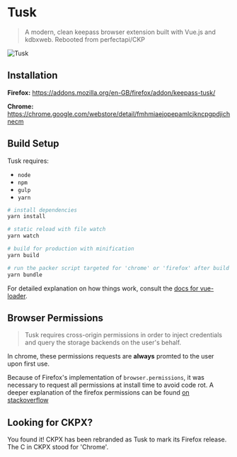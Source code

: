 # Tusk

> A modern, clean keepass browser extension built with Vue.js and kdbxweb.  Rebooted from perfectapi/CKP

![Tusk](https://github.com/subdavis/Tusk/blob/develop/assets/icons/logo_256.png "Tusk Logo")

## Installation

**Firefox:** https://addons.mozilla.org/en-GB/firefox/addon/keepass-tusk/

**Chrome:** https://chrome.google.com/webstore/detail/fmhmiaejopepamlcjkncpgpdjichnecm

## Build Setup

Tusk requires:
* `node`
* `npm`
* `gulp`
* `yarn`

```bash
# install dependencies
yarn install

# static reload with file watch
yarn watch

# build for production with minification
yarn build

# run the packer script targeted for 'chrome' or 'firefox' after build
yarn bundle
```

For detailed explanation on how things work, consult the [docs for vue-loader](http://vuejs.github.io/vue-loader).

## Browser Permissions

> Tusk requires cross-origin permissions in order to inject credentials and query the storage backends on the user's behalf.

In chrome, these permissions requests are __always__ promted to the user upon first use.

Because of Firefox's implementation of `browser.permissions`, it was necessary to request all permissions at install time to avoid code rot.  A deeper explanation of the firefox permissions can be found [on stackoverflow](https://stackoverflow.com/questions/47723297/firefox-extension-api-permissions-request-may-only-be-called-from-a-user-input)

## Looking for CKPX?

You found it!  CKPX has been rebranded as Tusk to mark its Firefox release.  The C in CKPX stood for 'Chrome'.

